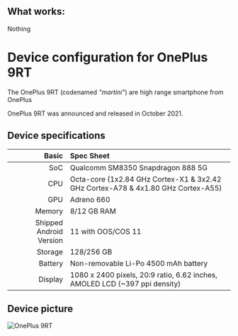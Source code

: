## What works:
Nothing

Device configuration for OnePlus 9RT
=========================================

The OnePlus 9RT (codenamed _"martini"_) are high range smartphone from OnePlus

OnePlus 9RT was announced and released in October 2021.

## Device specifications

Basic   | Spec Sheet
-------:|:-------------------------
SoC     | Qualcomm SM8350 Snapdragon 888 5G
CPU     | Octa-core (1x2.84 GHz Cortex-X1 & 3x2.42 GHz Cortex-A78 & 4x1.80 GHz Cortex-A55)
GPU     | Adreno 660
Memory  | 8/12 GB RAM
Shipped Android Version | 11 with OOS/COS 11
Storage | 128/256 GB
Battery | Non-removable Li-Po 4500 mAh battery
Display | 1080 x 2400 pixels, 20:9 ratio, 6.62 inches, AMOLED LCD (~397 ppi density)

## Device picture

![OnePlus 9RT](https://fdn2.mobgsm.com/vv/pics/oneplus/oneplus-9-rt-2.jpg "OnePlus 9RT")
